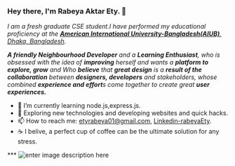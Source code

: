### Hey there, I'm Rabeya Aktar Ety. 👋

*I am a fresh graduate CSE student.I have performed my educational proficiency at the [**American International University-Bangladesh(AIUB)**, Dhaka, Bangladesh](https://www.aiub.edu/).*

***A friendly Neighbourhood Developer**  and a **Learning Enthusiast**,  who is obsessed with the idea of **improving** herself and wants a **platform to explore, grow** and Who **believe** that **great design** is a **result of the collaboration** between **designers, developers** and stakeholders, whose combined **experience and effort**s come together to create great **user experiences.*** 

- 🌱 I’m currently learning node.js,express.js.
- 🤔 Exploring new technologies and developing websites and quick hacks.
- 📫 How to reach me: etyrabeya01@gmail.com, [Linkedin-rabeyaEty](https://www.linkedin.com/in/rabeya-aktar-ety-143a77218/).
- ☕ I belive, a perfect cup of coffee can be the ultimate solution for any stress.

*** ![enter image description here](https://github-readme-stats.vercel.app/api?username=RabeyaEty01&&show_icons=true&title_color=ffffff&icon_color=bb2acf&text_color=daf7dc&bg_color=151515)
